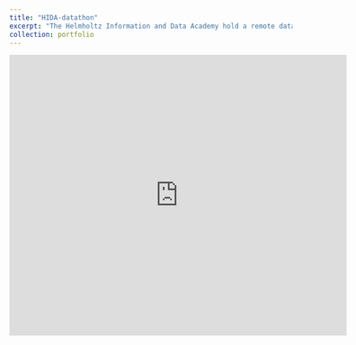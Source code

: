 ```yaml
---
title: "HIDA-datathon"
excerpt: "The Helmholtz Information and Data Academy hold a remote datathon on climate science<br/><img src='/images/hida_volcanic.png'>"
collection: portfolio
---
```


 <embed src="https://username.github.io/files/cert_hida.pdf" type="application/pdf" width="600px" height="500px" />